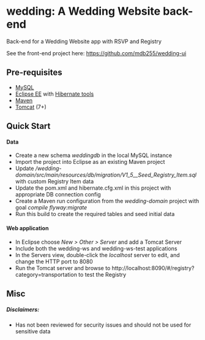 # wedding: A Wedding Website back-end
Back-end for a Wedding Website app with RSVP and Registry

See the front-end project here: https://github.com/mdb255/wedding-ui

## Pre-requisites
* [MySQL]
* [Eclipse EE] with [Hibernate tools]
* [Maven]
* [Tomcat] (7+)

## Quick Start
#### Data
* Create a new schema _weddingdb_ in the local MySQL instance
* Import the project into Eclipse as an existing Maven project
* Update _/wedding-domain/src/main/resources/db/migration/V1_5__Seed_Registry_Item.sql_ with custom Registry Item data
* Update the pom.xml and hibernate.cfg.xml in this project with appropriate DB connection config
* Create a Maven run configuration from the _wedding-domain_ project with goal _compile flyway:migrate_
* Run this build to create the required tables and seed initial data

#### Web application
* In Eclipse choose _New > Other > Server_ and add a Tomcat Server
* Include both the wedding-ws and wedding-ws-test applications
* In the Servers view, double-click the _localhost_ server to edit, and change the HTTP port to 8080
* Run the Tomcat server and browse to http://localhost:8090/#/registry?category=transportation to test the Registry

## Misc
##### Disclaimers:
* Has not been reviewed for security issues and should not be used for sensitive data

[MySQL]: https://www.mysql.com/
[Eclipse EE]: http://www.eclipse.org/downloads/packages/eclipse-ide-java-ee-developers/keplersr2
[Tomcat]: http://tomcat.apache.org/
[Hibernate tools]: http://hibernate.org/tools/
[FlyWayDB]: http://flywaydb.org/
[Maven]: https://maven.apache.org/
[Spring framework]: http://projects.spring.io/spring-framework/
